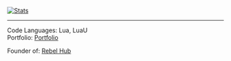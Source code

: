 [![Stats](https://github-readme-stats.vercel.app/api?username=yourscoper&show_icons=true&count_private=true&theme=dark)]()

_____________________________

Code Languages: Lua, LuaU  
Portfolio: [Portfolio](https://yourscoper.vercel.app)

Founder of: [Rebel Hub](https://github.com/OptioniaI/Rebel)
